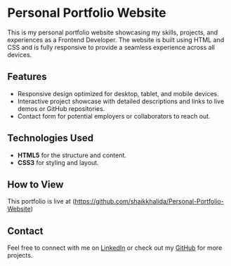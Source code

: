# Personal Portfolio Website

This is my personal portfolio website showcasing my skills, projects, and experiences as a Frontend Developer. The website is built using HTML and CSS and is fully responsive to provide a seamless experience across all devices.

## Features

- Responsive design optimized for desktop, tablet, and mobile devices.
- Interactive project showcase with detailed descriptions and links to live demos or GitHub repositories.
- Contact form for potential employers or collaborators to reach out.

## Technologies Used

- **HTML5** for the structure and content.
- **CSS3** for styling and layout.

## How to View

This portfolio is live at (https://github.com/shaikkhalida/Personal-Portfolio-Website)

## Contact

Feel free to connect with me on [LinkedIn](https://www.linkedin.com/in/shaik-khalida-793189267) or check out my [GitHub](https://github.com/shaikkhalida) for more projects.

